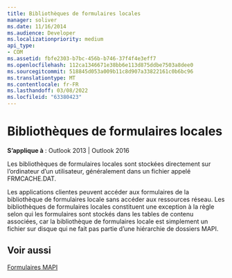 ```yaml
---
title: Bibliothèques de formulaires locales
manager: soliver
ms.date: 11/16/2014
ms.audience: Developer
ms.localizationpriority: medium
api_type:
- COM
ms.assetid: fbfe2303-b7bc-456b-b746-37f4f4e3eff7
ms.openlocfilehash: 112ca1346671e38bb6e113d875ddbe7503a8dee0
ms.sourcegitcommit: 518845d053a009b11c8d907a33822161c0b6bc96
ms.translationtype: MT
ms.contentlocale: fr-FR
ms.lasthandoff: 03/08/2022
ms.locfileid: "63380423"
---
```

# <a name="local-form-libraries"></a>Bibliothèques de formulaires locales

  
  
**S’applique à** : Outlook 2013 | Outlook 2016 
  
Les bibliothèques de formulaires locales sont stockées directement sur l’ordinateur d’un utilisateur, généralement dans un fichier appelé FRMCACHE.DAT. 
  
Les applications clientes peuvent accéder aux formulaires de la bibliothèque de formulaires locale sans accéder aux ressources réseau. Les bibliothèques de formulaires locales constituent une exception à la règle selon qui les formulaires sont stockés dans les tables de contenu associées, car la bibliothèque de formulaires locale est simplement un fichier sur disque qui ne fait pas partie d’une hiérarchie de dossiers MAPI.
  
## <a name="see-also"></a>Voir aussi



[Formulaires MAPI](mapi-forms.md)

